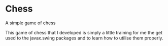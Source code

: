 # Chess
A simple game of chess

This game of chess that I developed is simply a little training for me the get used to the javax.swing packages and to learn how to utilise them properly.
